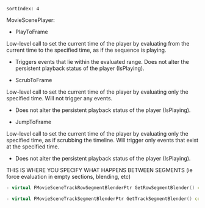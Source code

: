 ```
sortIndex: 4
```

MovieScenePlayer:

- PlayToFrame

Low-level call to set the current time of the player by evaluating from the current time to the specified time, as if the sequence is playing.

- Triggers events that lie within the evaluated range. Does not alter the persistent playback status of the player (IsPlaying).

* ScrubToFrame

Low-level call to set the current time of the player by evaluating only the specified time. Will not trigger any events.

- Does not alter the persistent playback status of the player (IsPlaying).

* JumpToFrame

Low-level call to set the current time of the player by evaluating only the specified time, as if scrubbing the timeline. Will trigger only events that exist at the specified time.

- Does not alter the persistent playback status of the player (IsPlaying).

THIS IS WHERE YOU SPECIFY WHAT HAPPENS BETWEEN SEGMENTS (ie force evaluation in empty sections, blending, etc)

```cpp
- virtual FMovieSceneTrackRowSegmentBlenderPtr GetRowSegmentBlender() const;

- virtual FMovieSceneTrackSegmentBlenderPtr GetTrackSegmentBlender() const;
```

